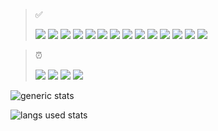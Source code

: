 > ✅
>
> ![](https://img.shields.io/badge/lang-Java-blue)
![](https://img.shields.io/badge/lang-Python-blue)
![](https://img.shields.io/badge/lang-bash-blue)
![](https://img.shields.io/badge/lang-SQL-blue)
![](https://img.shields.io/badge/lang-HTML-blue)
![](https://img.shields.io/badge/lang-CSS-blue)
![](https://img.shields.io/badge/platform-Bukkit-orange)
![](https://img.shields.io/badge/platform-JDA-orange)
![](https://img.shields.io/badge/editor-Visual_Studio_Code-purple)
![](https://img.shields.io/badge/editor-nvim-purple)
![](https://img.shields.io/badge/editor-IntelliJ-purple)
![](https://img.shields.io/badge/editor-PyCharm-purple)
![](https://img.shields.io/badge/os-macOS-green)
![](https://img.shields.io/badge/os-Debian-green)

> ⏰
> 
> ![](https://img.shields.io/badge/lang-Kotlin-blue)
![](https://img.shields.io/badge/lang-C-blue)
![](https://img.shields.io/badge/lang-C++-blue)
![](https://img.shields.io/badge/lang-TypeScript-blue)

![generic stats](https://github-readme-stats.vercel.app/api/?username=lokka30&theme=react&layout=compact)

![langs used stats](https://github-readme-stats.vercel.app/api/top-langs/?username=lokka30&theme=react&layout=compact)
